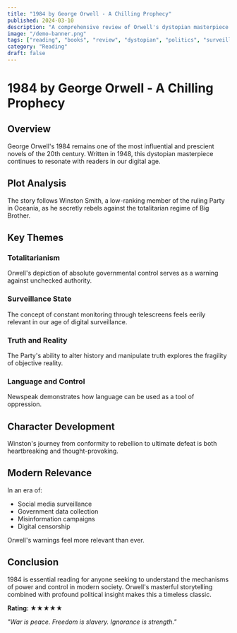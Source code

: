 ```yaml
---
title: "1984 by George Orwell - A Chilling Prophecy"
published: 2024-03-10
description: "A comprehensive review of Orwell's dystopian masterpiece and its relevance in today's digital age."
image: "/demo-banner.png"
tags: ["reading", "books", "review", "dystopian", "politics", "surveillance"]
category: "Reading"
draft: false
---
```


# 1984 by George Orwell - A Chilling Prophecy

## Overview

George Orwell's 1984 remains one of the most influential and prescient novels of the 20th century. Written in 1948, this dystopian masterpiece continues to resonate with readers in our digital age.

## Plot Analysis

The story follows Winston Smith, a low-ranking member of the ruling Party in Oceania, as he secretly rebels against the totalitarian regime of Big Brother.

## Key Themes

### Totalitarianism
Orwell's depiction of absolute governmental control serves as a warning against unchecked authority.

### Surveillance State
The concept of constant monitoring through telescreens feels eerily relevant in our age of digital surveillance.

### Truth and Reality
The Party's ability to alter history and manipulate truth explores the fragility of objective reality.

### Language and Control
Newspeak demonstrates how language can be used as a tool of oppression.

## Character Development

Winston's journey from conformity to rebellion to ultimate defeat is both heartbreaking and thought-provoking.

## Modern Relevance

In an era of:
- Social media surveillance
- Government data collection
- Misinformation campaigns
- Digital censorship

Orwell's warnings feel more relevant than ever.

## Conclusion

1984 is essential reading for anyone seeking to understand the mechanisms of power and control in modern society. Orwell's masterful storytelling combined with profound political insight makes this a timeless classic.

**Rating: ★★★★★**

*"War is peace. Freedom is slavery. Ignorance is strength."*
